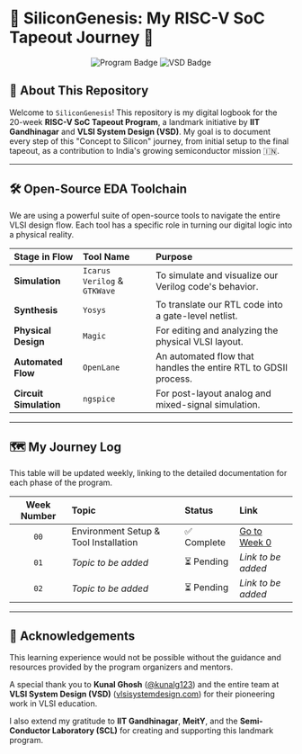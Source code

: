 # 🚀 SiliconGenesis: My RISC-V SoC Tapeout Journey 🚀

<p align="center">
  <img src="https://img.shields.io/badge/Program-RISC--V_SoC_Tapeout-blue?style=for-the-badge&logo=riscv" alt="Program Badge">
  <img src="https://img.shields.io/badge/ORGANISERS-VSD & IIT Gandhinagar-green?style=for-the-badge" alt="VSD Badge">
</p>

## 📖 About This Repository

Welcome to `SiliconGenesis`! This repository is my digital logbook for the 20-week **RISC-V SoC Tapeout Program**, a landmark initiative by **IIT Gandhinagar** and **VLSI System Design (VSD)**. My goal is to document every step of this "Concept to Silicon" journey, from initial setup to the final tapeout, as a contribution to India's growing semiconductor mission 🇮🇳.

---

## 🛠️ Open-Source EDA Toolchain

We are using a powerful suite of open-source tools to navigate the entire VLSI design flow. Each tool has a specific role in turning our digital logic into a physical reality.

| Stage in Flow             | Tool Name                                       | Purpose                                            |
| :------------------------ | :---------------------------------------------- | :------------------------------------------------- |
| **Simulation** |           `Icarus Verilog` & `GTKWave`                     | To simulate and visualize our Verilog code's behavior. |
| **Synthesis** |            `Yosys`                                          | To translate our RTL code into a gate-level netlist.   |
| **Physical Design** |       `Magic`                                        | For editing and analyzing the physical VLSI layout.    |
| **Automated Flow** |       `OpenLane`                                       | An automated flow that handles the entire RTL to GDSII process.   |
| **Circuit Simulation** |    `ngspice`                                       | For post-layout analog and mixed-signal simulation.       |

---

## 🗺️ My Journey Log

This table will be updated weekly, linking to the detailed documentation for each phase of the program.

| Week Number | Topic                                 | Status      | Link                                       |
| :---------: | :------------------------------------ | :---------- | :----------------------------------------- |
|    `00`     | Environment Setup & Tool Installation | ✅ Complete | [Go to Week 0](./Week0/README.md)          |
|    `01`     | *Topic to be added* | ⏳ Pending  | *Link to be added* |
|    `02`     | *Topic to be added* | ⏳ Pending  | *Link to be added* |

---

## 🙏 Acknowledgements

This learning experience would not be possible without the guidance and resources provided by the program organizers and mentors.

A special thank you to **Kunal Ghosh** ([@kunalg123](https://github.com/kunalg123)) and the entire team at **VLSI System Design (VSD)** ([vlsisystemdesign.com](https://www.vlsisystemdesign.com/)) for their pioneering work in VLSI education.

I also extend my gratitude to **IIT Gandhinagar**, **MeitY**, and the **Semi-Conductor Laboratory (SCL)** for creating and supporting this landmark program.
